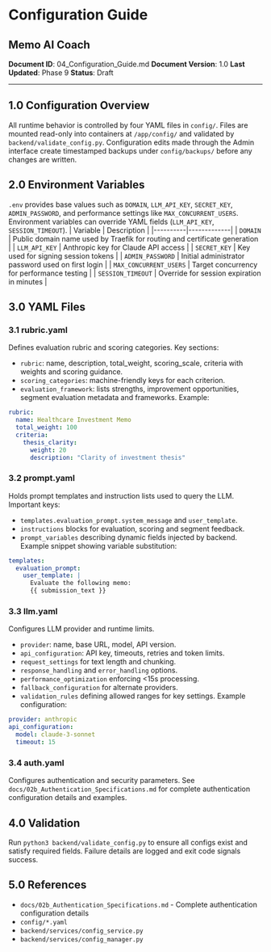 # Configuration Guide
## Memo AI Coach

**Document ID**: 04_Configuration_Guide.md
**Document Version**: 1.0
**Last Updated**: Phase 9
**Status**: Draft

---

## 1.0 Configuration Overview
All runtime behavior is controlled by four YAML files in `config/`.
Files are mounted read-only into containers at `/app/config/` and validated by `backend/validate_config.py`.
Configuration edits made through the Admin interface create timestamped backups under `config/backups/` before any changes are written.

## 2.0 Environment Variables
`.env` provides base values such as `DOMAIN`, `LLM_API_KEY`, `SECRET_KEY`, `ADMIN_PASSWORD`, and performance settings like `MAX_CONCURRENT_USERS`.
Environment variables can override YAML fields (`LLM_API_KEY`, `SESSION_TIMEOUT`).
| Variable | Description |
|----------|-------------|
| `DOMAIN` | Public domain name used by Traefik for routing and certificate generation |
| `LLM_API_KEY` | Anthropic key for Claude API access |
| `SECRET_KEY` | Key used for signing session tokens |
| `ADMIN_PASSWORD` | Initial administrator password used on first login |
| `MAX_CONCURRENT_USERS` | Target concurrency for performance testing |
| `SESSION_TIMEOUT` | Override for session expiration in minutes |

## 3.0 YAML Files

### 3.1 rubric.yaml
Defines evaluation rubric and scoring categories.
Key sections:
- `rubric`: name, description, total_weight, scoring_scale, criteria with weights and scoring guidance.
- `scoring_categories`: machine-friendly keys for each criterion.
- `evaluation_framework`: lists strengths, improvement opportunities, segment evaluation metadata and frameworks.
Example:
```yaml
rubric:
  name: Healthcare Investment Memo
  total_weight: 100
  criteria:
    thesis_clarity:
      weight: 20
      description: "Clarity of investment thesis"
```

### 3.2 prompt.yaml
Holds prompt templates and instruction lists used to query the LLM.
Important keys:
- `templates.evaluation_prompt.system_message` and `user_template`.
- `instructions` blocks for evaluation, scoring and segment feedback.
- `prompt_variables` describing dynamic fields injected by backend.
Example snippet showing variable substitution:
```yaml
templates:
  evaluation_prompt:
    user_template: |
      Evaluate the following memo:
      {{ submission_text }}
```

### 3.3 llm.yaml
Configures LLM provider and runtime limits.
- `provider`: name, base URL, model, API version.
- `api_configuration`: API key, timeouts, retries and token limits.
- `request_settings` for text length and chunking.
- `response_handling` and `error_handling` options.
- `performance_optimization` enforcing <15s processing.
- `fallback_configuration` for alternate providers.
- `validation_rules` defining allowed ranges for key settings.
Example configuration:
```yaml
provider: anthropic
api_configuration:
  model: claude-3-sonnet
  timeout: 15
```

### 3.4 auth.yaml
Configures authentication and security parameters. See `docs/02b_Authentication_Specifications.md` for complete authentication configuration details and examples.

## 4.0 Validation
Run `python3 backend/validate_config.py` to ensure all configs exist and satisfy required fields.
Failure details are logged and exit code signals success.

## 5.0 References
- `docs/02b_Authentication_Specifications.md` - Complete authentication configuration details
- `config/*.yaml`
- `backend/services/config_service.py`
- `backend/services/config_manager.py`
